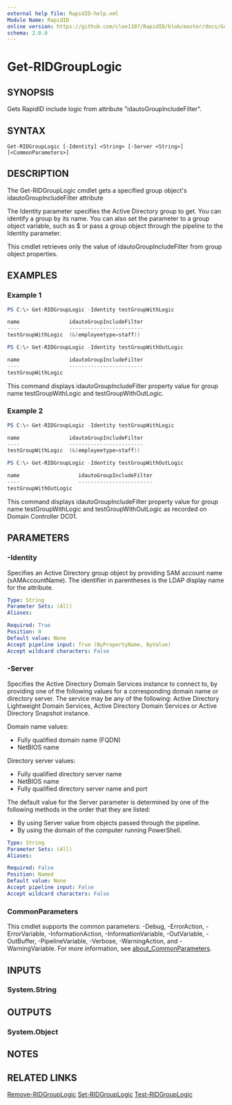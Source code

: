 ```yaml
---
external help file: RapidID-help.xml
Module Name: RapidID
online version: https://github.com/clee1107/RapidID/blob/master/docs/Get-RIDGroupLogic.md
schema: 2.0.0
---
```


# Get-RIDGroupLogic

## SYNOPSIS
Gets RapidID include logic from attribute "idautoGroupIncludeFilter".

## SYNTAX

```
Get-RIDGroupLogic [-Identity] <String> [-Server <String>] [<CommonParameters>]
```

## DESCRIPTION
The Get-RIDGroupLogic cmdlet gets a specified group object's idautoGroupIncludeFilter attribute

The Identity parameter specifies the Active Directory group to get. You can identify a group by its name. You can also set the parameter to a group object variable, such as $<localGroupObject> or pass a group object through the pipeline to the Identity parameter.

This cmdlet retrieves only the value of idautoGroupIncludeFilter from group object properties.

## EXAMPLES

### Example 1
```powershell
PS C:\> Get-RIDGroupLogic -Identity testGroupWithLogic

name                idautoGroupIncludeFilter
----                ------------------------
testGroupWithLogic  (&(employeetype=staff))

PS C:\> Get-RIDGroupLogic -Identity testGroupWithOutLogic

name                idautoGroupIncludeFilter
----                ------------------------
testGroupWithLogic

```

This command displays idautoGroupIncludeFilter property value for group name testGroupWithLogic and testGroupWithOutLogic.

### Example 2
```powershell
PS C:\> Get-RIDGroupLogic -Identity testGroupWithLogic

name                idautoGroupIncludeFilter
----                ------------------------
testGroupWithLogic  (&(employeetype=staff))

PS C:\> Get-RIDGroupLogic -Identity testGroupWithOutLogic

name                   idautoGroupIncludeFilter
----                   ------------------------
testGroupWithOutLogic

```

This command displays idautoGroupIncludeFilter property value for group name testGroupWithLogic and testGroupWithOutLogic as recorded on Domain Controller DC01.

## PARAMETERS

### -Identity
Specifies an Active Directory group object by providing SAM account name (sAMAccountName). The identifier in parentheses is the LDAP display name for the attribute.

```yaml
Type: String
Parameter Sets: (All)
Aliases:

Required: True
Position: 0
Default value: None
Accept pipeline input: True (ByPropertyName, ByValue)
Accept wildcard characters: False
```

### -Server
Specifies the Active Directory Domain Services instance to connect to, by providing one of the following values for a corresponding domain name or directory server. The service may be any of the following: Active Directory Lightweight Domain Services, Active Directory Domain Services or Active Directory Snapshot instance.

Domain name values:

- Fully qualified domain name (FQDN)
- NetBIOS name

Directory server values:

- Fully qualified directory server name
- NetBIOS name
- Fully qualified directory server name and port

The default value for the Server parameter is determined by one of the following methods in the order that they are listed:

- By using Server value from objects passed through the pipeline.
- By using the domain of the computer running PowerShell.

```yaml
Type: String
Parameter Sets: (All)
Aliases:

Required: False
Position: Named
Default value: None
Accept pipeline input: False
Accept wildcard characters: False
```

### CommonParameters
This cmdlet supports the common parameters: -Debug, -ErrorAction, -ErrorVariable, -InformationAction, -InformationVariable, -OutVariable, -OutBuffer, -PipelineVariable, -Verbose, -WarningAction, and -WarningVariable. For more information, see [about_CommonParameters](http://go.microsoft.com/fwlink/?LinkID=113216).

## INPUTS

### System.String

## OUTPUTS

### System.Object
## NOTES

## RELATED LINKS
[Remove-RIDGroupLogic](https://github.com/clee1107/RapidID/blob/master/docs/Set-RIDGroupLogic.md)
[Set-RIDGroupLogic](https://github.com/clee1107/RapidID/blob/master/docs/Remove-RIDGroupLogic.md)
[Test-RIDGroupLogic](https://github.com/clee1107/RapidID/blob/master/docs/Test-RIDGroupLogic.md)